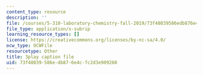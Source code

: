 ```yaml
---
content_type: resource
description: ''
file: /courses/5-310-laboratory-chemistry-fall-2019/73f48039586edb876e4cfc2d3e909260_sV_yiHbMUF8.srt
file_type: application/x-subrip
learning_resource_types: []
license: https://creativecommons.org/licenses/by-nc-sa/4.0/
ocw_type: OCWFile
resourcetype: Other
title: 3play caption file
uid: 73f48039-586e-db87-6e4c-fc2d3e909260
---
```

